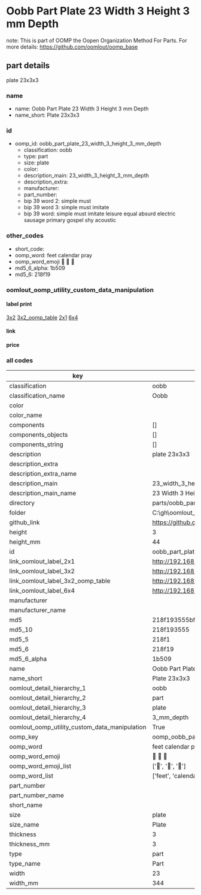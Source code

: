 # Oobb Part Plate 23 Width 3 Height 3 mm Depth  

note: This is part of OOMP the Oopen Organization Method For Parts. For more details: https://github.com/oomlout/oomp_base

##  part details
  



plate 23x3x3



### name
* name: Oobb Part Plate 23 Width 3 Height 3 mm Depth
* name_short: Plate 23x3x3 
### id
* oomp_id: oobb_part_plate_23_width_3_height_3_mm_depth
  * classification: oobb
  * type: part
  * size: plate
  * color: 
  * description_main: 23_width_3_height_3_mm_depth
  * description_extra: 
  * manufacturer: 
  * part_number: 
  * bip 39 word 2: simple must
  * bip 39 word 3: simple must imitate
  * bip 39 word: simple must imitate leisure equal absurd electric sausage primary gospel shy acoustic

### other_codes
* short_code: 
* oomp_word: feet calendar pray
* oomp_word_emoji :feet: :calendar: :pray:
* md5_6_alpha: 1b509
* md5_6: 218f19






### oomlout_oomp_utility_custom_data_manipulation
#### label print
[3x2](http://192.168.1.245:1112/?label=oomp%201b509)
[3x2_oomp_table](http://192.168.1.108:1112/?label=oomp%201b509)
[2x1](http://192.168.1.242:1112/?label=oomp%201b509)
[6x4](http://192.168.1.55:1112/?label=oomp%201b509)    

#### link

                              

#### price







### all codes 
| key | value |  
| --- | --- |  
| classification | oobb |  
| classification_name | Oobb |  
| color |  |  
| color_name |  |  
| components | [] |  
| components_objects | [] |  
| components_string | [] |  
| description | plate 23x3x3 |  
| description_extra |  |  
| description_extra_name |  |  
| description_main | 23_width_3_height_3_mm_depth |  
| description_main_name | 23 Width 3 Height 3 mm Depth |  
| directory | parts/oobb_part_plate_23_width_3_height_3_mm_depth |  
| folder | C:\gh\oomlout_oobb_version_4_generated_parts\things\oobb_part_plate_23_width_3_height_3_mm_depth |  
| github_link | https://github.com/oomlout/oomlout_oomp_part_src/tree/main/parts/oobb_part_plate_23_width_3_height_3_mm_depth |  
| height | 3 |  
| height_mm | 44 |  
| id | oobb_part_plate_23_width_3_height_3_mm_depth |  
| link_oomlout_label_2x1 | http://192.168.1.242:1112/?label=oomp%201b509 |  
| link_oomlout_label_3x2 | http://192.168.1.245:1112/?label=oomp%201b509 |  
| link_oomlout_label_3x2_oomp_table | http://192.168.1.108:1112/?label=oomp%201b509 |  
| link_oomlout_label_6x4 | http://192.168.1.55:1112/?label=oomp%201b509 |  
| manufacturer |  |  
| manufacturer_name |  |  
| md5 | 218f193555bfa8ec042607fae2e48648 |  
| md5_10 | 218f193555 |  
| md5_5 | 218f1 |  
| md5_6 | 218f19 |  
| md5_6_alpha | 1b509 |  
| name | Oobb Part Plate 23 Width 3 Height 3 mm Depth |  
| name_short | Plate 23x3x3  |  
| oomlout_detail_hierarchy_1 | oobb |  
| oomlout_detail_hierarchy_2 | part |  
| oomlout_detail_hierarchy_3 | plate |  
| oomlout_detail_hierarchy_4 | 3_mm_depth |  
| oomlout_oomp_utility_custom_data_manipulation | True |  
| oomp_key | oomp_oobb_part_plate_23_width_3_height_3_mm_depth |  
| oomp_word | feet calendar pray |  
| oomp_word_emoji | :feet: :calendar: :pray: |  
| oomp_word_emoji_list | [':feet:', ':calendar:', ':pray:'] |  
| oomp_word_list | ['feet', 'calendar', 'pray'] |  
| part_number |  |  
| part_number_name |  |  
| short_name |  |  
| size | plate |  
| size_name | Plate |  
| thickness | 3 |  
| thickness_mm | 3 |  
| type | part |  
| type_name | Part |  
| width | 23 |  
| width_mm | 344 |  
